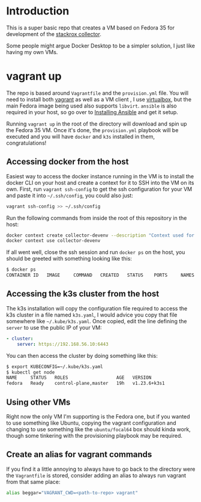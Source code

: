 # Introduction

This is a super basic repo that creates a VM based on Fedora 35 for development of the [stackrox collector](https://github.com/stackrox/collector).

Some people might argue Docker Desktop to be a simpler solution, I just like having my own VMs.

# vagrant up
The repo is based around `Vagrantfile` and the `provision.yml` file. You will need to install both [vagrant](https://www.vagrantup.com/docs/installation) as well as a VM client , I use [virtualbox](https://www.virtualbox.org/wiki/Downloads), but the main Fedora image being used also supports `libvirt`. `ansible` is also required in your host, so go over to [Installing Ansible](https://docs.ansible.com/ansible/latest/installation_guide/intro_installation.html) and get it setup.

Running `vagrant up` in the root of the directory will download and spin up the Fedora 35 VM. Once it's done, the `provision.yml` playbook will be executed and you will have `docker` and `k3s` installed in them, congratulations!

## Accessing docker from the host
Easiest way to access the docker instance running in the VM is to install the docker CLI on your host and create a context for it to SSH into the VM on its own. First, run `vagrant ssh-config` to get the ssh configuration for your VM and paste it into `~/.ssh/config`, you could also just:
```bash
vagrant ssh-config >> ~/.ssh/config
```

Run the following commands from inside the root of this repository in the host:
```bash
docker context create collector-devenv --description "Context used for collector development" --docker host=ssh://vagrant@fedora
docker context use collector-devenv
```

If all went well, close the ssh session and run `docker ps` on the host, you should be greeted with something looking like this:
```bash
$ docker ps
CONTAINER ID   IMAGE     COMMAND   CREATED   STATUS    PORTS     NAMES
```

## Accessing the k3s cluster from the host
The k3s installation will copy the configuration file required to access the k3s cluster in a file named `k3s.yaml`, I would advice you copy that file somewhere like `~/.kube/k3s.yaml`. Once copied, edit the line defining the `server` to use the public IP of your VM:
```yaml
- cluster:
    server: https://192.168.56.10:6443
```

You can then access the cluster by doing something like this:
```bash
$ export KUBECONFIG=~/.kube/k3s.yaml
$ kubectl get node
NAME     STATUS   ROLES                  AGE   VERSION
fedora   Ready    control-plane,master   19h   v1.23.6+k3s1
```

## Using other VMs
Right now the only VM I'm supporting is the Fedora one, but if you wanted to use something like Ubuntu, copying the vagrant configuration and changing to use something like the `ubuntu/focal64` box should kinda work, though some tinkering with the provisioning playbook may be required.

## Create an alias for vagrant commands
If you find it a little annoying to always have to go back to the directory were the `Vagrantfile` is stored, consider adding an alias to always run vagrant from that same place:
```bash
alias beggar="VAGRANT_CWD=<path-to-repo> vagrant"
```
